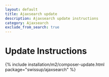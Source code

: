 ```yaml
---
layout: default
title: Ajaxsearch update
description: Ajaxsearch update instructions
category: Ajaxsearch
exclude_from_search: true
---
```


# Update Instructions

{% include installation/m2/composer-update.html package="swissup/ajaxsearch" %}

